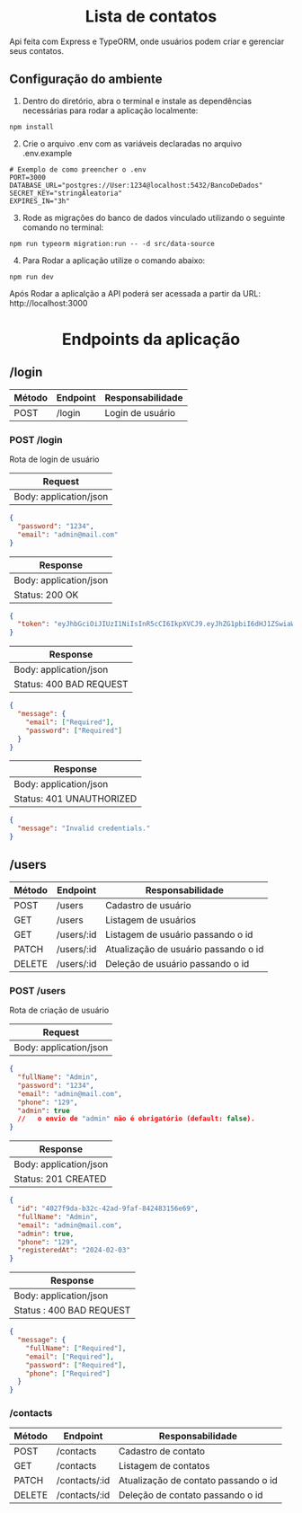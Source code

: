 <h1 align = center>Lista de contatos</h1>

Api feita com Express e TypeORM, onde usuários podem criar e gerenciar seus contatos.

<h2>Configuração do ambiente</h1>

1. Dentro do diretório, abra o terminal e instale as dependências necessárias para rodar a aplicação localmente:

```shell
npm install
```

2. Crie o arquivo .env com as variáveis declaradas no arquivo .env.example

```shell
# Exemplo de como preencher o .env
PORT=3000
DATABASE_URL="postgres://User:1234@localhost:5432/BancoDeDados"
SECRET_KEY="stringAleatoria"
EXPIRES_IN="3h"
```

3. Rode as migrações do banco de dados vinculado utilizando o seguinte comando no terminal:

```shell
npm run typeorm migration:run -- -d src/data-source
```

4. Para Rodar a aplicação utilize o comando abaixo:

```shell
npm run dev
```

Após Rodar a aplicalção a API poderá ser acessada a partir da URL:
http://localhost:3000

<h1 align = center>Endpoints da aplicação</h1>

<h2>/login</h2>

| Método | Endpoint | Responsabilidade |
| ------ | -------- | ---------------- |
| POST   | /login   | Login de usuário |

<h3>POST /login</h3>
Rota de login de usuário

| Request                |
| ---------------------- |
| Body: application/json |

```json
{
  "password": "1234",
  "email": "admin@mail.com"
}
```

| Response               |
| ---------------------- |
| Body: application/json |
| Status: 200 OK         |

```json
{
  "token": "eyJhbGciOiJIUzI1NiIsInR5cCI6IkpXVCJ9.eyJhZG1pbiI6dHJ1ZSwiaWF0IjoxNzA2OTgyMDc0LCJleHAiOjE3MDY5OTI4NzQsInN1YiI6IjQwMjdmOWRhLWIzMmMtNDJhZC05ZmFmLTg0MjQ4MzE1NmU2OSJ9.vfKwefIlFm_ea6Q1bJHNvjwGQyZ7gp134SH3WWpYKD4"
}
```

| Response                |
| ----------------------- |
| Body: application/json  |
| Status: 400 BAD REQUEST |

```json
{
  "message": {
    "email": ["Required"],
    "password": ["Required"]
  }
}
```

| Response                 |
| ------------------------ |
| Body: application/json   |
| Status: 401 UNAUTHORIZED |

```json
{
  "message": "Invalid credentials."
}
```

<h2>/users</h2>

| Método | Endpoint   | Responsabilidade                     |
| ------ | ---------- | ------------------------------------ |
| POST   | /users     | Cadastro de usuário                  |
| GET    | /users     | Listagem de usuários                 |
| GET    | /users/:id | Listagem de usuário passando o id    |
| PATCH  | /users/:id | Atualização de usuário passando o id |
| DELETE | /users/:id | Deleção de usuário passando o id     |

<h3>POST /users </h3>
Rota de criação de usuário

| Request                |
| ---------------------- |
| Body: application/json |

```json
{
  "fullName": "Admin",
  "password": "1234",
  "email": "admin@mail.com",
  "phone": "129",
  "admin": true
  //   o envio de "admin" não é obrigatório (default: false).
}
```

| Response               |
| ---------------------- |
| Body: application/json |
| Status: 201 CREATED    |

```json
{
  "id": "4027f9da-b32c-42ad-9faf-842483156e69",
  "fullName": "Admin",
  "email": "admin@mail.com",
  "admin": true,
  "phone": "129",
  "registeredAt": "2024-02-03"
}
```

| Response                 |
| ------------------------ |
| Body: application/json   |
| Status : 400 BAD REQUEST |

```json
{
  "message": {
    "fullName": ["Required"],
    "email": ["Required"],
    "password": ["Required"],
    "phone": ["Required"]
  }
}
```

### **/contacts**

| Método | Endpoint      | Responsabilidade                     |
| ------ | ------------- | ------------------------------------ |
| POST   | /contacts     | Cadastro de contato                  |
| GET    | /contacts     | Listagem de contatos                 |
| PATCH  | /contacts/:id | Atualização de contato passando o id |
| DELETE | /contacts/:id | Deleção de contato passando o id     |
